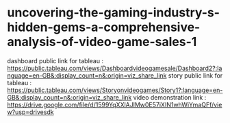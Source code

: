 # uncovering-the-gaming-industry-s-hidden-gems-a-comprehensive-analysis-of-video-game-sales-1
dashboard public link for tableau : https://public.tableau.com/views/Dashboardvideogamesale/Dashboard2?:language=en-GB&:display_count=n&:origin=viz_share_link 
story public link for tableau : https://public.tableau.com/views/Storyonvideogames/Story1?:language=en-GB&:display_count=n&:origin=viz_share_link
video demonstration link : https://drive.google.com/file/d/1599YqXXlAJlMw0E57iXIN1whWiYmaQFf/view?usp=drivesdk
